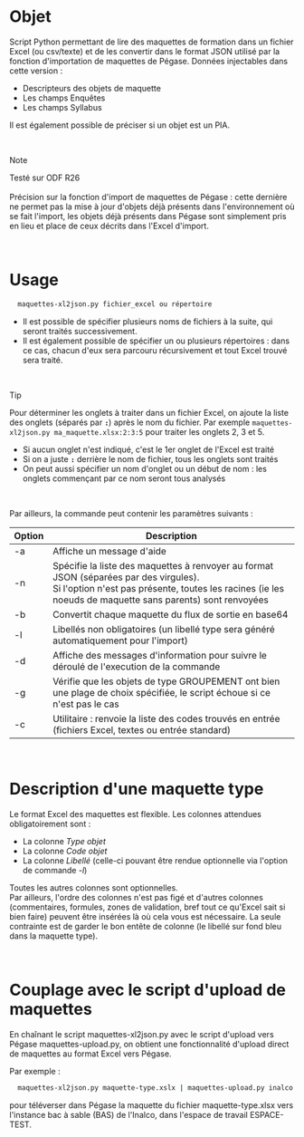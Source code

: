 # Objet
Script Python permettant de lire des maquettes de formation dans un fichier Excel (ou csv/texte) et de les convertir dans le format JSON utilisé par la fonction d'importation de maquettes de Pégase. Données injectables dans cette version :
<ul>
  <li>Descripteurs des objets de maquette</li>
  <li>Les champs Enquêtes</li>
  <li>Les champs Syllabus</li>
</ul>

Il est également possible de préciser si un objet est un PIA.

<p>&nbsp;</p>

> [!NOTE]
> Testé sur ODF R26<br><br>Précision sur la fonction d'import de maquettes de Pégase : cette dernière ne permet pas la mise à jour d'objets déjà présents dans l'environnement où se fait l'import, les objets déjà présents dans Pégase sont simplement pris en lieu et place de ceux décrits dans l'Excel d'import.

<p>&nbsp;</p>

# Usage
```bash
  maquettes-xl2json.py fichier_excel ou répertoire
```

- Il est possible de spécifier plusieurs noms de fichiers à la suite, qui seront traités successivement.
- Il est également possible de spécifier un ou plusieurs répertoires : dans ce cas, chacun d'eux sera parcouru récursivement et tout Excel trouvé sera traité.

<p>&nbsp;</p>

> [!TIP]
> Pour déterminer les onglets à traiter dans un fichier Excel, on ajoute la liste des onglets (séparés par __`:`__) après le nom du fichier.
> Par exemple `maquettes-xl2json.py ma_maquette.xlsx:2:3:5` pour traiter les onglets 2, 3 et 5.
> - Si aucun onglet n'est indiqué, c'est le 1er onglet de l'Excel est traité
> - Si on a juste __`:`__ derrière le nom de fichier, tous les onglets sont traités
> - On peut aussi spécifier un nom d'onglet ou un début de nom : les onglets commençant par ce nom seront tous analysés

<p>&nbsp;</p>

Par ailleurs, la commande peut contenir les paramètres suivants :

| Option | Description |
| --- | --- |
| -a | Affiche un message d'aide |
| -n | Spécifie la liste des maquettes à renvoyer au format JSON (séparées par des virgules).<br>Si l'option n'est pas présente, toutes les racines (ie les noeuds de maquette sans parents) sont renvoyées |
| -b | Convertit chaque maquette du flux de sortie en base64 |
| -l | Libellés non obligatoires (un libellé type sera généré automatiquement pour l'import)
| -d | Affiche des messages d'information pour suivre le déroulé de l'execution de la commande |
| -g | Vérifie que les objets de type GROUPEMENT ont bien une plage de choix spécifiée, le script échoue si ce n'est pas le cas
| -c | Utilitaire : renvoie la liste des codes trouvés en entrée (fichiers Excel, textes ou entrée standard)

<p>&nbsp;</p>

# Description d'une maquette type
Le format Excel des maquettes est flexible. Les colonnes attendues obligatoirement sont :
<ul>
  <li>La colonne <bold><i>Type objet</i></bold></li>
  <li>La colonne <bold><i>Code objet</i></bold></li>
  <li>La colonne <bold><i>Libellé </i></bold> (celle-ci pouvant être rendue optionnelle via l'option de commande <bold><i>-l</i></bold>)</li>
</ul>

Toutes les autres colonnes sont optionnelles.<br>
Par ailleurs, l'ordre des colonnes n'est pas figé et d'autres colonnes (commentaires, formules, zones de validation, bref tout ce qu'Excel sait si bien faire) peuvent être insérées là où cela vous est nécessaire. La seule contrainte est de garder le bon entête de colonne (le libellé sur fond bleu dans la maquette type).

<p>&nbsp;</p>

# Couplage avec le script d'upload de maquettes
En chaînant le script maquettes-xl2json.py avec le script d'upload vers Pégase maquettes-upload.py, on obtient une fonctionnalité d'upload direct de maquettes au format Excel vers Pégase.

Par exemple :
```bash
  maquettes-xl2json.py maquette-type.xslx | maquettes-upload.py inalco BAS ESPACE-TEST
```
pour téléverser dans Pégase la maquette du fichier maquette-type.xlsx vers l'instance bac à sable (BAS) de l'Inalco, dans l'espace de travail ESPACE-TEST.
